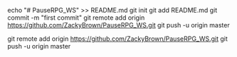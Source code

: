 echo "# PauseRPG_WS" >> README.md
git init
git add README.md
git commit -m "first commit"
git remote add origin https://github.com/ZackyBrown/PauseRPG_WS.git
git push -u origin master

git remote add origin https://github.com/ZackyBrown/PauseRPG_WS.git
git push -u origin master
